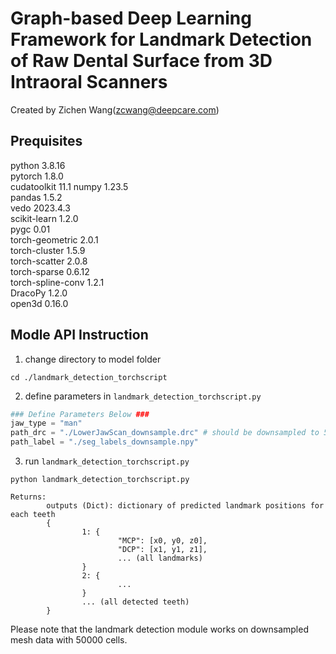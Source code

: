 **Graph-based Deep Learning Framework for Landmark Detection of Raw Dental Surface from 3D Intraoral Scanners**
==============================================================================================================================

Created by Zichen Wang(zcwang@deepcare.com)


Prequisites
------------
python 3.8.16  
pytorch 1.8.0  
cudatoolkit 11.1
numpy 1.23.5  
pandas 1.5.2  
vedo 2023.4.3  
scikit-learn 1.2.0  
pygc 0.01   
torch-geometric 2.0.1   
torch-cluster 1.5.9  
torch-scatter 2.0.8  
torch-sparse 0.6.12  
torch-spline-conv 1.2.1  
DracoPy 1.2.0  
open3d 0.16.0



Modle API Instruction
-------------------------------------

1. change directory to model folder
```
cd ./landmark_detection_torchscript
```

2. define parameters in `landmark_detection_torchscript.py`

```py
### Define Parameters Below ###
jaw_type = "man"
path_drc = "./LowerJawScan_downsample.drc" # should be downsampled to 50000 cells
path_label = "./seg_labels_downsample.npy"
```
3. run `landmark_detection_torchscript.py`
```
python landmark_detection_torchscript.py
```
```
Returns:
        outputs (Dict): dictionary of predicted landmark positions for each teeth
        {
                1: {
                        "MCP": [x0, y0, z0],
                        "DCP": [x1, y1, z1],
                        ... (all landmarks)
                }
                2: {
                        ...
                }
                ... (all detected teeth) 
        }
```
Please note that the landmark detection module works on downsampled mesh data with 50000 cells.